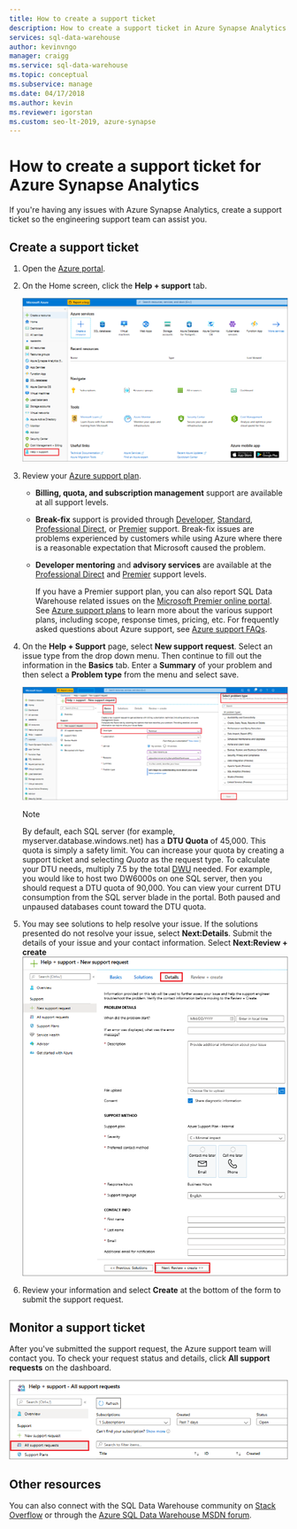 ```yaml
---
title: How to create a support ticket 
description: How to create a support ticket in Azure Synapse Analytics.
services: sql-data-warehouse
author: kevinvngo
manager: craigg
ms.service: sql-data-warehouse
ms.topic: conceptual
ms.subservice: manage
ms.date: 04/17/2018
ms.author: kevin
ms.reviewer: igorstan
ms.custom: seo-lt-2019, azure-synapse
---
```


# How to create a support ticket for Azure Synapse Analytics
If you're having any issues with Azure Synapse Analytics, create a support ticket so the engineering support team can assist you.

## Create a support ticket
1. Open the [Azure portal](https://portal.azure.com/).
1. On the Home screen, click the **Help + support** tab.
   
    ![Help + support](./media/sql-data-warehouse-get-started-create-support-ticket/main-page.png)

1. Review your [Azure support plan](https://azure.microsoft.com/support/plans/?WT.mc_id=Support_Plan_510979/).
   
   * **Billing, quota, and subscription management** support are available at all support levels.
   * **Break-fix** support is provided through [Developer](https://azure.microsoft.com/support/plans/developer/), [Standard](https://azure.microsoft.com/support/plans/standard/), [Professional Direct](https://azure.microsoft.com/support/plans/prodirect/), or [Premier](https://azure.microsoft.com/support/plans/premier/) support. Break-fix issues are problems experienced by customers while using Azure where there is a reasonable expectation that Microsoft caused the problem.
   * **Developer mentoring** and **advisory services** are available at the [Professional Direct](https://azure.microsoft.com/support/plans/prodirect/) and [Premier](https://azure.microsoft.com/support/plans/premier/) support levels. 
     
     If you have a Premier support plan, you can also report SQL Data Warehouse related issues on the [Microsoft Premier online portal](https://premier.microsoft.com/). See [Azure support plans](https://azure.microsoft.com/support/plans/?WT.mc_id=Support_Plan_510979/) to learn more about the various support plans, including scope, response times, pricing, etc.  For frequently asked questions about Azure support, see [Azure support FAQs](https://azure.microsoft.com/support/faq/).
1. On the **Help + Support** page, select **New support request**. Select an issue type from the drop down menu. Then continue to fill out the information in the **Basics** tab. Enter a **Summary** of your problem and then select a **Problem type** from the menu and select save.

    ![Help + support](./media/sql-data-warehouse-get-started-create-support-ticket/issue-type.png)

   > [!NOTE]
   > By default, each SQL server (for example, myserver.database.windows.net) has a **DTU Quota** of 45,000. This quota is simply a safety limit. You can increase your quota by creating a support ticket and selecting *Quota* as the request type. To calculate your DTU needs, multiply 7.5 by the total [DWU](sql-data-warehouse-overview-what-is.md) needed. For example, you would like to host two DW6000s on one SQL server, then you should request a DTU quota of 90,000.  You can view your current DTU consumption from the SQL server blade in the portal. Both paused and unpaused databases count toward the DTU quota. 
   > 

1. You may see solutions to help resolve your issue. If the solutions presented do not resolve your issue, select **Next:Details**. Submit the details of your issue and your contact information. Select **Next:Review + create**
![Details](./media/sql-data-warehouse-get-started-create-support-ticket/details.png)

    
1. Review your information and select **Create** at the bottom of the form to submit the support request.

## Monitor a support ticket
After you've submitted the support request, the Azure support team will contact you. To check your request status and details, click **All support requests** on the dashboard.

![Check status](./media/sql-data-warehouse-get-started-create-support-ticket/monitor-ticket.png)

## Other resources
You can also connect with the SQL Data Warehouse community on [Stack Overflow](https://stackoverflow.com/questions/tagged/azure-sqldw/) or through the [Azure SQL Data Warehouse MSDN forum](https://social.msdn.microsoft.com/Forums/home?forum=AzureSQLDataWarehouse/).

 
